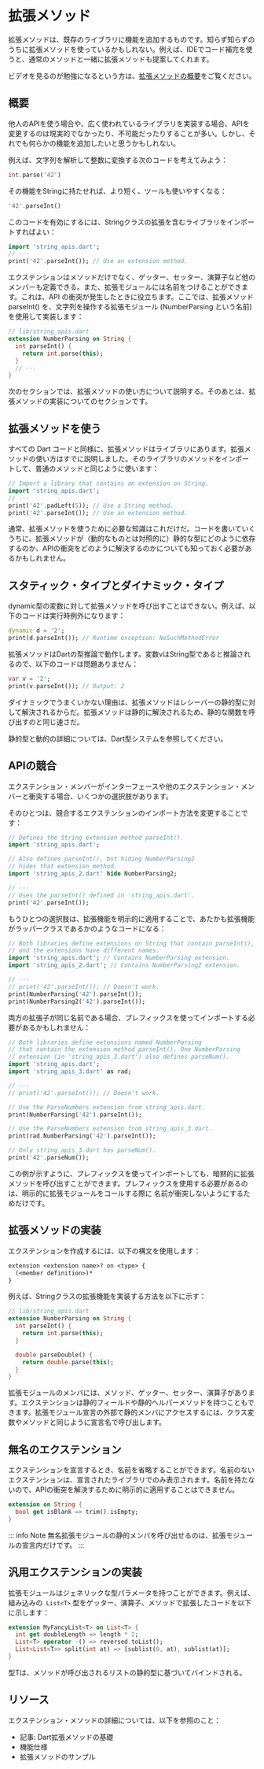 # 拡張メソッド

拡張メソッドは、既存のライブラリに機能を追加するものです。知らず知らずのうちに拡張メソッドを使っているかもしれない。例えば、IDEでコード補完を使うと、通常のメソッドと一緒に拡張メソッドも提案してくれます。

ビデオを見るのが勉強になるという方は、[拡張メソッドの概要]()をご覧ください。

## 概要

他人のAPIを使う場合や、広く使われているライブラリを実装する場合、APIを変更するのは現実的でなかったり、不可能だったりすることが多い。しかし、それでも何らかの機能を追加したいと思うかもしれない。

例えば、文字列を解析して整数に変換する次のコードを考えてみよう：

```dart
int.parse('42')
```

その機能をStringに持たせれば、より短く、ツールも使いやすくなる：

```dart
'42'.parseInt()
```

このコードを有効にするには、Stringクラスの拡張を含むライブラリをインポートすればよい：

```dart
import 'string_apis.dart';
// ···
print('42'.parseInt()); // Use an extension method.
```

エクステンションはメソッドだけでなく、ゲッター、セッター、演算子など他のメンバーも定義できる。また、拡張モジュールには名前をつけることができます。これは、API の衝突が発生したときに役立ちます。ここでは、拡張メソッド parseInt() を、文字列を操作する拡張モジュール (NumberParsing という名前) を使用して実装します：

```dart
// lib/string_apis.dart
extension NumberParsing on String {
  int parseInt() {
    return int.parse(this);
  }
  // ···
}
```

次のセクションでは、拡張メソッドの使い方について説明する。そのあとは、拡張メソッドの実装についてのセクションです。

## 拡張メソッドを使う

すべての Dart コードと同様に、拡張メソッドはライブラリにあります。拡張メソッドの使い方はすでに説明しました。そのライブラリのメソッドをインポートして、普通のメソッドと同じように使います：

```dart
// Import a library that contains an extension on String.
import 'string_apis.dart';
// ···
print('42'.padLeft(5)); // Use a String method.
print('42'.parseInt()); // Use an extension method.
```

通常、拡張メソッドを使うために必要な知識はこれだけだ。コードを書いていくうちに、拡張メソッドが（動的なものとは対照的に）静的な型にどのように依存するのか、APIの衝突をどのように解決するのかについても知っておく必要があるかもしれません。

## スタティック・タイプとダイナミック・タイプ

dynamic型の変数に対して拡張メソッドを呼び出すことはできない。例えば、以下のコードは実行時例外になります：

```dart
dynamic d = '2';
print(d.parseInt()); // Runtime exception: NoSuchMethodError
```

拡張メソッドはDartの型推論で動作します。変数vはString型であると推論されるので、以下のコードは問題ありません：

```dart
var v = '2';
print(v.parseInt()); // Output: 2
```

ダイナミックでうまくいかない理由は、拡張メソッドはレシーバーの静的型に対して解決されるからだ。拡張メソッドは静的に解決されるため、静的な関数を呼び出すのと同じ速さだ。

静的型と動的の詳細については、Dart型システムを参照してください。

## APIの競合

エクステンション・メンバーがインターフェースや他のエクステンション・メンバーと衝突する場合、いくつかの選択肢があります。

そのひとつは、競合するエクステンションのインポート方法を変更することです：

```dart
// Defines the String extension method parseInt().
import 'string_apis.dart';

// Also defines parseInt(), but hiding NumberParsing2
// hides that extension method.
import 'string_apis_2.dart' hide NumberParsing2;

// ···
// Uses the parseInt() defined in 'string_apis.dart'.
print('42'.parseInt());
```

もうひとつの選択肢は、拡張機能を明示的に適用することで、あたかも拡張機能がラッパークラスであるかのようなコードになる：

```dart
// Both libraries define extensions on String that contain parseInt(),
// and the extensions have different names.
import 'string_apis.dart'; // Contains NumberParsing extension.
import 'string_apis_2.dart'; // Contains NumberParsing2 extension.

// ···
// print('42'.parseInt()); // Doesn't work.
print(NumberParsing('42').parseInt());
print(NumberParsing2('42').parseInt());
```

両方の拡張子が同じ名前である場合、プレフィックスを使ってインポートする必要があるかもしれません：

```dart
// Both libraries define extensions named NumberParsing
// that contain the extension method parseInt(). One NumberParsing
// extension (in 'string_apis_3.dart') also defines parseNum().
import 'string_apis.dart';
import 'string_apis_3.dart' as rad;

// ···
// print('42'.parseInt()); // Doesn't work.

// Use the ParseNumbers extension from string_apis.dart.
print(NumberParsing('42').parseInt());

// Use the ParseNumbers extension from string_apis_3.dart.
print(rad.NumberParsing('42').parseInt());

// Only string_apis_3.dart has parseNum().
print('42'.parseNum());
```

この例が示すように、プレフィックスを使ってインポートしても、暗黙的に拡張メソッドを呼び出すことができます。プレフィックスを使用する必要があるのは、明示的に拡張モジュールをコールする際に 名前が衝突しないようにするためだけです。

## 拡張メソッドの実装

エクステンションを作成するには、以下の構文を使用します：

```txt
extension <extension name>? on <type> {
  (<member definition>)*
}
```

例えば、Stringクラスの拡張機能を実装する方法を以下に示す：

```dart
// lib/string_apis.dart
extension NumberParsing on String {
  int parseInt() {
    return int.parse(this);
  }

  double parseDouble() {
    return double.parse(this);
  }
}
```

拡張モジュールのメンバには、メソッド、ゲッター、セッター、演算子があります。エクステンションは静的フィールドや静的ヘルパーメソッドを持つこともできます。拡張モジュール宣言の外部で静的メンバにアクセスするには、クラス変数やメソッドと同じように宣言名で呼び出します。

## 無名のエクステンション

エクステンションを宣言するとき、名前を省略することができます。名前のないエクステンションは、宣言されたライブラリでのみ表示されます。名前を持たないので、APIの衝突を解決するために明示的に適用することはできません。

```dart
extension on String {
  bool get isBlank => trim().isEmpty;
}
```

::: info Note
無名拡張モジュールの静的メンバを呼び出せるのは、拡張モジュールの宣言内だけです。
:::

## 汎用エクステンションの実装

拡張モジュールはジェネリックな型パラメータを持つことができます。例えば、組み込みの` List<T>` 型をゲッター、演算子、メソッドで拡張したコードを以下に示します：

```dart
extension MyFancyList<T> on List<T> {
  int get doubleLength => length * 2;
  List<T> operator -() => reversed.toList();
  List<List<T>> split(int at) => [sublist(0, at), sublist(at)];
}
```

型Tは、メソッドが呼び出されるリストの静的型に基づいてバインドされる。

## リソース

エクステンション・メソッドの詳細については、以下を参照のこと：

- 記事: Dart拡張メソッドの基礎
- 機能仕様
- 拡張メソッドのサンプル